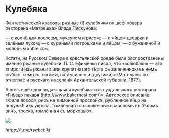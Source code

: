 # Кулебяка

Фантастической красоты ржаные (!) кулебячки от шеф-повара ресторана «Матрёшка» Влада Пискунова:

— с копчёным лососем, муксуном и рисом;
— с яйцом цесарки и зелёным луком;
— с куриными потрошками и яйцом;
— с бужениной и молодым кабачком.

Кстати, на Русском Севере в крестьянской среде были распространены именно ржаные кулебяки. П. С. Ефименко писал, что «колюбаки» — это «пироги изъ ржанаго или крупитчатаго тѣста съ запеченною въ немъ рыбою: семгою, сигами, палтусиною и [другими]» (Матеріалы по этнографіи русскаго населенія Архангельской губерніи, 1877).

А вотъ ещё одна выдающаяся кулебяка: изъ суздальскаго ресторана «Гнѣздо пекаря (http://www.bakernest.com/)». Авторское описаніе: «Филе лосося, рисъ на лимонной прослойкѣ, рубленное яйцо на подушкѣ изъ укропа, томлённаго со сливочнымъ масломъ въ бѣломъ винѣ, треска, томлённая съ морковью».

![](../pics/photo_2022-01-16_20-14-29.jpg)

_https://t.me/ryabchiki_

